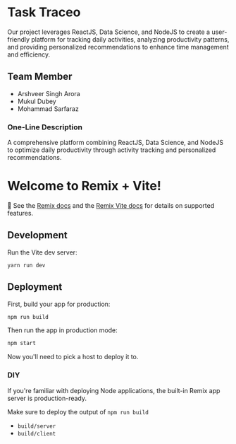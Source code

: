 # Task Traceo
Our project leverages ReactJS, Data Science, and NodeJS to create a user-friendly platform for tracking daily activities, analyzing productivity patterns, and providing personalized recommendations to enhance time management and efficiency.

## Team Member
- Arshveer Singh Arora
- Mukul Dubey
- Mohammad Sarfaraz

### One-Line Description
A comprehensive platform combining ReactJS, Data Science, and NodeJS to optimize daily productivity through activity tracking and personalized recommendations.

# Welcome to Remix + Vite!

📖 See the [Remix docs](https://remix.run/docs) and the [Remix Vite docs](https://remix.run/docs/en/main/guides/vite) for details on supported features.

## Development

Run the Vite dev server:

```shellscript
yarn run dev
```

## Deployment

First, build your app for production:

```sh
npm run build
```

Then run the app in production mode:

```sh
npm start
```

Now you'll need to pick a host to deploy it to.

### DIY

If you're familiar with deploying Node applications, the built-in Remix app server is production-ready.

Make sure to deploy the output of `npm run build`

- `build/server`
- `build/client`

